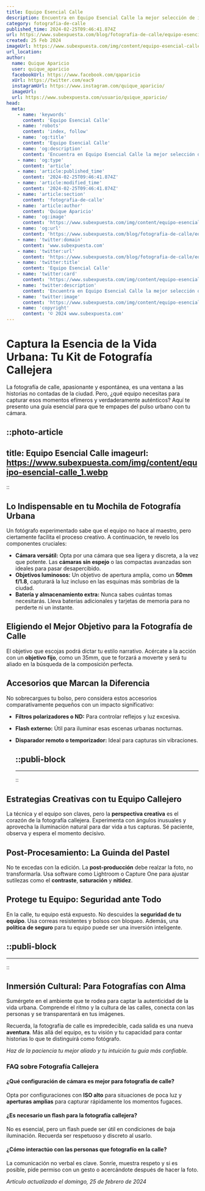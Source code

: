 ```yaml
---
title: Equipo Esencial Calle
description: Encuentra en Equipo Esencial Calle la mejor selección de indumentaria y accesorios para tu estilo urbano. Calidad y diseño a tu alcance.
category: fotografia-de-calle
published_time: 2024-02-25T09:46:41.874Z
url: https://www.subexpuesta.com/blog/fotografia-de-calle/equipo-esencial-calle
created: 25 Feb 2024
imageUrl: https://www.subexpuesta.com/img/content/equipo-esencial-calle_1.webp
url_location:
author:
  name: Quique Aparicio
  user: quique_aparicio
  facebookUrl: https://www.facebook.com/qaparicio
  xUrl: https://twitter.com/eac9
  instagramUrl: https://www.instagram.com/quique_aparicio/
  imageUrl: 
  url: https://www.subexpuesta.com/usuario/quique_aparicio/
head:
  meta:
    - name: 'keywords'
      content: 'Equipo Esencial Calle'
    - name: 'robots'
      content: 'index, follow'
    - name: 'og:title'
      content: 'Equipo Esencial Calle'
    - name: 'og:description'
      content: 'Encuentra en Equipo Esencial Calle la mejor selección de indumentaria y accesorios para tu estilo urbano. Calidad y diseño a tu alcance.'
    - name: 'og:type'
      content: 'article'
    - name: 'article:published_time'
      content: '2024-02-25T09:46:41.874Z'
    - name: 'article:modified_time'
      content: '2024-02-25T09:46:41.874Z'
    - name: 'article:section'
      content: 'fotografia-de-calle'
    - name: 'article:author'
      content: 'Quique Aparicio'
    - name: 'og:image'
      content: 'https://www.subexpuesta.com/img/content/equipo-esencial-calle_1.webp'
    - name: 'og:url'
      content: 'https://www.subexpuesta.com/blog/fotografia-de-calle/equipo-esencial-calle'
    - name: 'twitter:domain'
      content: 'www.subexpuesta.com'
    - name: 'twitter:url'
      content: 'https://www.subexpuesta.com/blog/fotografia-de-calle/equipo-esencial-calle'
    - name: 'twitter:title'
      content: 'Equipo Esencial Calle'
    - name: 'twitter:card'
      content: 'https://www.subexpuesta.com/img/content/equipo-esencial-calle_1.webp'
    - name: 'twitter:description'
      content: 'Encuentra en Equipo Esencial Calle la mejor selección de indumentaria y accesorios para tu estilo urbano. Calidad y diseño a tu alcance.'
    - name: 'twitter:image'
      content: 'https://www.subexpuesta.com/img/content/equipo-esencial-calle_1.webp'
    - name: 'copyright'
      content: '© 2024 www.subexpuesta.com'
---
```

# Captura la Esencia de la Vida Urbana: Tu Kit de Fotografía Callejera

La fotografía de calle, apasionante y espontánea, es una ventana a las historias no contadas de la ciudad. Pero, ¿qué equipo necesitas para capturar esos momentos efímeros y verdaderamente auténticos? Aquí te presento una guía esencial para que te empapes del pulso urbano con tu cámara.


::photo-article
---
title: Equipo Esencial Calle
imageurl: https://www.subexpuesta.com/img/content/equipo-esencial-calle_1.webp
---
::


## Lo Indispensable en tu Mochila de Fotografía Urbana

Un fotógrafo experimentado sabe que el equipo no hace al maestro, pero ciertamente facilita el proceso creativo. A continuación, te revelo los componentes cruciales:

- **Cámara versátil:** Opta por una cámara que sea ligera y discreta, a la vez que potente. Las **cámaras sin espejo** o las compactas avanzadas son ideales para pasar desapercibido.
- **Objetivos luminosos:** Un objetivo de apertura amplia, como un **50mm f/1.8**, capturará la luz incluso en las esquinas más sombrías de la ciudad.
- **Batería y almacenamiento extra:** Nunca sabes cuántas tomas necesitarás. Lleva baterías adicionales y tarjetas de memoria para no perderte ni un instante.

## Eligiendo el Mejor Objetivo para la Fotografía de Calle

El objetivo que escojas podrá dictar tu estilo narrativo. Acércate a la acción con un **objetivo fijo**, como un 35mm, que te forzará a moverte y será tu aliado en la búsqueda de la composición perfecta.

## Accesorios que Marcan la Diferencia

No sobrecargues tu bolso, pero considera estos accesorios comparativamente pequeños con un impacto significativo:

- **Filtros polarizadores o ND:** Para controlar reflejos y luz excesiva. 
- **Flash externo:** Útil para iluminar esas escenas urbanas nocturnas.
- **Disparador remoto o temporizador:** Ideal para capturas sin vibraciones.


  ::publi-block
  ---
  ---
  ::
  
  
## Estrategias Creativas con tu Equipo Callejero

La técnica y el equipo son claves, pero la **perspectiva creativa** es el corazón de la fotografía callejera. Experimenta con ángulos inusuales y aprovecha la iluminación natural para dar vida a tus capturas. Sé paciente, observa y espera el momento decisivo.

## Post-Procesamiento: La Guinda del Pastel

No te excedas con la edición. La **post-producción** debe realzar la foto, no transformarla. Usa software como Lightroom o Capture One para ajustar sutilezas como el **contraste**, **saturación** y **nitidez**.

## Protege tu Equipo: Seguridad ante Todo

En la calle, tu equipo está expuesto. No descuides la **seguridad de tu equipo**. Usa correas resistentes y bolsos con bloqueo. Además, una **política de seguro** para tu equipo puede ser una inversión inteligente.


  ::publi-block
  ---
  ---
  ::
  
  
## Inmersión Cultural: Para Fotografías con Alma

Sumérgete en el ambiente que te rodea para captar la autenticidad de la vida urbana. Comprende el ritmo y la cultura de las calles, conecta con las personas y se transparentará en tus imágenes.

Recuerda, la fotografía de calle es impredecible, cada salida es una nueva **aventura**. Más allá del equipo, es tu visión y tu capacidad para contar historias lo que te distinguirá como fotógrafo.

*Haz de la paciencia tu mejor aliado y tu intuición tu guía más confiable.*

### FAQ sobre Fotografía Callejera

#### ¿Qué configuración de cámara es mejor para fotografía de calle?
Opta por configuraciones con **ISO alto** para situaciones de poca luz y **aperturas amplias** para capturar rápidamente los momentos fugaces.

#### ¿Es necesario un flash para la fotografía callejera?
No es esencial, pero un flash puede ser útil en condiciones de baja iluminación. Recuerda ser respetuoso y discreto al usarlo.

#### ¿Cómo interactúo con las personas que fotografío en la calle?
La comunicación no verbal es clave. Sonríe, muestra respeto y si es posible, pide permiso con un gesto o acercándote después de hacer la foto.

_Artículo actualizado el domingo, 25 de febrero de 2024_